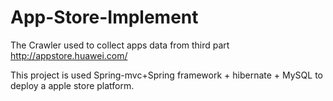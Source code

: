 # App-Store-Implement

The Crawler used to collect apps data from third part http://appstore.huawei.com/  


This project is used  Spring-mvc+Spring framework + hibernate + MySQL to deploy a apple store platform.

